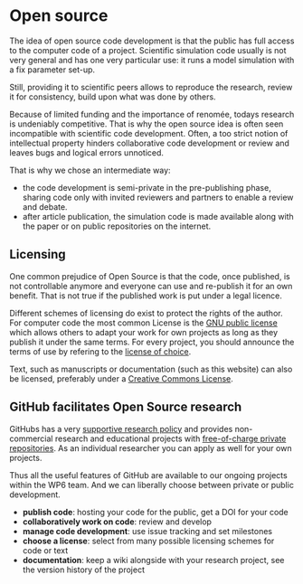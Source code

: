 # Open source

The idea of open source code development is that the public has full access to the computer code of a project. Scientific simulation code usually is not very general and has one very particular use: it runs a model simulation with a fix parameter set-up.

Still, providing it to scientific peers allows to reproduce the research, review it for consistency, build upon what was done by others.

Because of limited funding and the importance of renomée, todays research is undeniably competitive. That is why the open source idea is often seen incompatible with scientific code development. Often, a too strict notion of intellectual property hinders collaborative code development or review and leaves bugs and logical errors unnoticed.

That is why we chose an intermediate way:
- the code development is semi-private in the pre-publishing phase, sharing code only with invited reviewers and partners to enable a review and debate.
- after article publication, the simulation code is made available along with the paper or on public repositories on the internet.


## Licensing

One common prejudice of Open Source is that the code, once published, is not controllable anymore and everyone can use and re-publish it for an own benefit. That is not true if the published work is put under a legal licence.

Different schemes of licensing do exist to protect the rights of the author. For computer code the most common License is the [GNU public license](https://www.gnu.org/licenses/quick-guide-gplv3.en.html) which allows others to adapt your work for own projects as long as they publish it under the same terms. For every project, you should announce the terms of use by refering to the [license of choice](http://choosealicense.com/).

Text, such as manuscripts or documentation (such as this website) can also be licensed, preferably under a [Creative Commons License](https://creativecommons.org/choose/).


## GitHub facilitates Open Source research

GitHubs has a very [supportive research policy](https://github.com/blog/1840-improving-github-for-science) and provides non-commercial research and educational projects with [free-of-charge private repositories](https://education.github.com/discount_requests/new). As an individual researcher you can apply as well for your own projects.

Thus all the useful features of GitHub are available to our ongoing projects within the WP6 team. And we can liberally choose between private or public development.

- **publish code**: hosting your code for the public, get a DOI for your code
- **collaboratively work on code**: review and develop
- **manage code development**: use issue tracking and set milestones
- **choose a license**: select from many possible licensing schemes for code or text
- **documentation**: keep a wiki alongside with your research project, see the version history of the project
